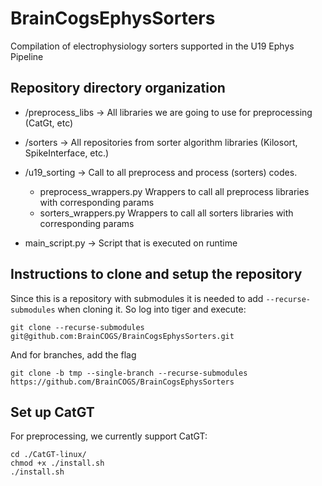 # BrainCogsEphysSorters
Compilation of electrophysiology sorters supported in the U19 Ephys Pipeline

## Repository directory organization

- /preprocess_libs → All libraries we are going to use for preprocessing (CatGt, etc)

- /sorters → All repositories from sorter algorithm libraries (Kilosort, SpikeInterface, etc.)

- /u19_sorting → Call to all preprocess and process (sorters) codes.
  - preprocess_wrappers.py  Wrappers to call all preprocess libraries with corresponding params
  - sorters_wrappers.py          Wrappers to call all sorters libraries with corresponding params

- main_script.py → Script that is executed on runtime

## Instructions to clone and setup the repository
Since this is a repository with submodules it is needed to add `--recurse-submodules` when cloning it. So log into tiger and execute:
```
git clone --recurse-submodules git@github.com:BrainCOGS/BrainCogsEphysSorters.git
```

And for branches, add the flag
```
git clone -b tmp --single-branch --recurse-submodules https://github.com/BrainCOGS/BrainCogsEphysSorters
```

## Set up CatGT
For preprocessing, we currently support CatGT:
```
cd ./CatGT-linux/
chmod +x ./install.sh
./install.sh
```
